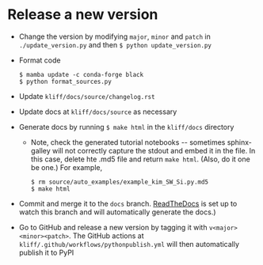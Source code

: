 # Release a new version

- Change the version by modifying `major`, `minor` and `patch` in `./update_version.py`
  and then `$ python update_version.py`

- Format code
   ```shell
   $ mamba update -c conda-forge black
   $ python format_sources.py
   ````

- Update `kliff/docs/source/changelog.rst`

- Update docs at `kliff/docs/source` as necessary

- Generate docs by running `$ make html` in the `kliff/docs` directory
  - Note, check the generated tutorial notebooks -- sometimes sphinx-galley will
    not correctly capture the stdout and embed it in the file. In this case,
    delete hte .md5 file and return `make html`. (Also, do it one be one.)
    For example,
    ```shell
    $ rm source/auto_examples/example_kim_SW_Si.py.md5
    $ make html
    ```

- Commit and merge it to the `docs` branch. [ReadTheDocs](https://readthedocs.org)
  is set up to watch this branch and will automatically generate the docs.)

- Go to GitHub and release a new version by tagging it with `v<major><minor><patch>`.
  The GitHub actions at `kliff/.github/workflows/pythonpublish.yml` will then
  automatically publish it to PyPI
